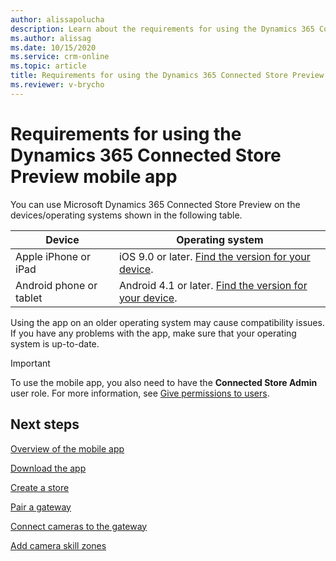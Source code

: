 ```yaml
---
author: alissapolucha
description: Learn about the requirements for using the Dynamics 365 Connected Store Preview mobile app
ms.author: alissag
ms.date: 10/15/2020
ms.service: crm-online
ms.topic: article
title: Requirements for using the Dynamics 365 Connected Store Preview mobile app
ms.reviewer: v-brycho
---
```


# Requirements for using the Dynamics 365 Connected Store Preview mobile app

You can use Microsoft Dynamics 365 Connected Store Preview on the devices/operating systems shown in the following table.

|Device|Operating system|
|----------------|-----------------|
|Apple iPhone or iPad|iOS 9.0 or later. [Find the version for your device](https://support.apple.com/en-us/HT201685).|
|Android phone or tablet|Android 4.1 or later. [Find the version for your device](https://support.google.com/android/answer/7680439?hl=en).|

Using the app on an older operating system may cause compatibility issues. If you have any problems with the app, make sure that your operating system is up-to-date.

> [!IMPORTANT]
> To use the mobile app, you also need to have the **Connected Store Admin** user role. For more information, see [Give permissions to users](admin-user-accounts.md).

## Next steps

[Overview of the mobile app](mobile-app-overview.md)

[Download the app](mobile-app-download.md)

[Create a store](mobile-app-create-store.md)

[Pair a gateway](mobile-app-pair-gateway.md)

[Connect cameras to the gateway](mobile-app-add-cameras.md)

[Add camera skill zones](mobile-app-add-camera-skill-zones.md)
